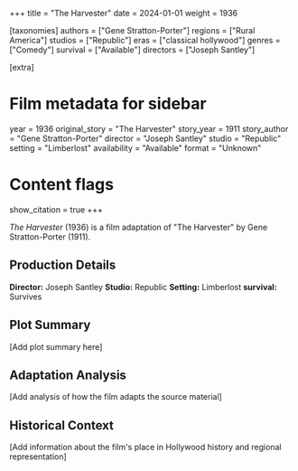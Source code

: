 +++
title = "The Harvester"
date = 2024-01-01
weight = 1936

[taxonomies]
authors = ["Gene Stratton-Porter"]
regions = ["Rural America"]
studios = ["Republic"]
eras = ["classical hollywood"]
genres = ["Comedy"]
survival = ["Available"]
directors = ["Joseph Santley"]

[extra]
# Film metadata for sidebar
year = 1936
original_story = "The Harvester"
story_year = 1911
story_author = "Gene Stratton-Porter"
director = "Joseph Santley"
studio = "Republic"
setting = "Limberlost"
availability = "Available"
format = "Unknown"

# Content flags
show_citation = true
+++

*The Harvester* (1936) is a film adaptation of "The Harvester" by Gene Stratton-Porter (1911).

## Production Details

**Director:** Joseph Santley
**Studio:** Republic
**Setting:** Limberlost
**survival:** Survives

## Plot Summary

[Add plot summary here]

## Adaptation Analysis

[Add analysis of how the film adapts the source material]

## Historical Context

[Add information about the film's place in Hollywood history and regional representation]